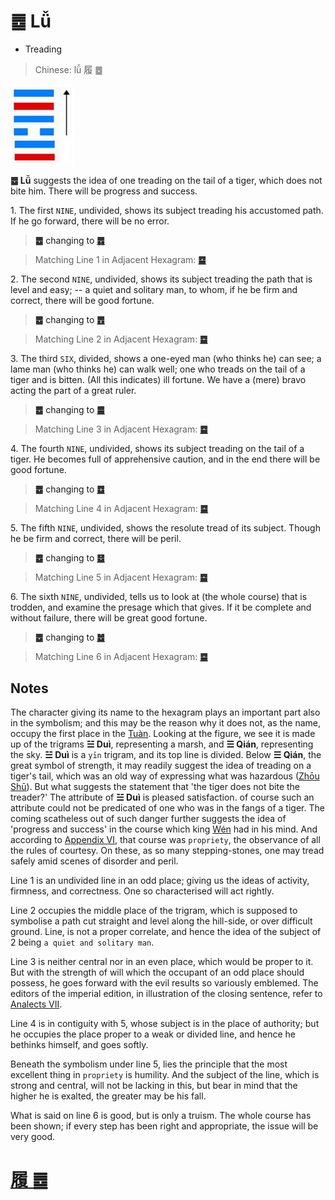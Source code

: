 # ䷉ Lǚ

* Treading

> Chinese: lǚ 履 ䷉

<a id="p-78"/>

<img src="shapes/10.10.png" width="101" alt="履">

**䷉ Lǚ** suggests the idea of one treading on the tail of a tiger, which does not bite him. There will be progress and success.

<a id="p-79"/>

1.<a id="10.1"/> The first `NINE`, undivided, shows its subject treading his accustomed path. If he go forward, there will be no error.

> **䷉** changing to [**䷅**](e8aebcsong.md)

> Matching Line 1 in Adjacent Hexagram: [**䷈**](e5b08fe7959cxiaoxu.md#9.1)

2.<a id="10.2"/> The second `NINE`, undivided, shows its subject treading the path that is level and easy; -- a quiet and solitary man, to whom, if he be firm and correct, there will be good fortune.

> **䷉** changing to [**䷘**](e697a0e5a684wuwang.md)

> Matching Line 2 in Adjacent Hexagram: [**䷈**](e5b08fe7959cxiaoxu.md#9.2)

3.<a id="10.3"/> The third `SIX`, divided, shows a one-eyed man (who thinks he) can see; a lame man (who thinks he) can walk well; one who treads on the tail of a tiger and is bitten. (All this indicates) ill fortune. We have a (mere) bravo acting the part of a great ruler.

> **䷉** changing to [**䷀**](e4b9beqian.md)

> Matching Line 3 in Adjacent Hexagram: [**䷈**](e5b08fe7959cxiaoxu.md#9.3)

4.<a id="10.4"/> The fourth `NINE`, undivided, shows its subject treading on the tail of a tiger. He becomes full of apprehensive caution, and in the end there will be good fortune.

> **䷉** changing to [**䷼**](e4b8ade5ad9azhongfu.md)

> Matching Line 4 in Adjacent Hexagram: [**䷈**](e5b08fe7959cxiaoxu.md#9.4)

5.<a id="10.5"/> The fifth `NINE`, undivided, shows the resolute tread of its subject. Though he be firm and correct, there will be peril.

> **䷉** changing to [**䷥**](e79dbdkui.md)

> Matching Line 5 in Adjacent Hexagram: [**䷈**](e5b08fe7959cxiaoxu.md#9.5)

6.<a id="10.6"/> The sixth `NINE`, undivided, tells us to look at (the whole course) that is trodden, and examine the presage which that gives. If it be complete and without failure, there will be great good fortune.

<a id="p-80"/>

> **䷉** changing to [**䷹**](e58591dui.md)

> Matching Line 6 in Adjacent Hexagram: [**䷈**](e5b08fe7959cxiaoxu.md#9.6)

## Notes

The character giving its name to the hexagram plays an important part also in the symbolism; and this may be the reason why it does not, as the name, occupy the first place in the [Tuàn](https://ctext.org/book-of-changes/tuan-zhuan). Looking at the figure, we see it is made up of the trigrams **☱ Duì**, representing a marsh, and **☰ Qián**, representing the sky. **☱ Duì** is a `yīn` trigram, and its top line is divided. Below **☰ Qián**, the great symbol of strength, it may readily suggest the idea of treading on a tiger's tail, which was an old way of expressing what was hazardous ([Zhōu Shū](https://ctext.org/dictionary.pl?if=en&id=21476&remap=gb)). But what suggests the statement that 'the tiger does not bite the treader?' The attribute of **☱ Duì** is pleased satisfaction. of course such an attribute could not be predicated of one who was in the fangs of a tiger. The coming scatheless out of such danger further suggests the idea of 'progress and success' in the course which king [Wén](https://en.wikipedia.org/wiki/King_Wen_of_Zhou) had in his mind. And according to [Appendix VI](appendix06s1.md), that course was `propriety`, the observance of all the rules of courtesy. On these, as so many stepping-stones, one may tread safely amid scenes of disorder and peril.

Line 1 is an undivided line in an odd place; giving us the ideas of activity, firmness, and correctness. One so characterised will act rightly.

Line 2 occupies the middle place of the trigram, which is supposed to symbolise a path cut straight and level along the hill-side, or over difficult ground. Line, is not a proper correlate, and hence the idea of the subject of 2 being `a quiet and solitary man`.

Line 3 is neither central nor in an even place, which would be proper to it. But with the strength of will which the occupant of an odd place should possess, he goes forward with the evil results so variously emblemed. The editors of the imperial edition, in illustration of the closing sentence, refer to [Analects VII](https://ctext.org/dictionary.pl?if=en&id=1261&remap=gb).

Line 4 is in contiguity with 5, whose subject is in the place of authority; but he occupies the place proper to a weak or divided line, and hence he bethinks himself, and goes softly.

Beneath the symbolism under line 5, lies the principle that the most excellent thing in `propriety` is humility. And the subject of the line, which is strong and central, will not be lacking in this, but bear in mind that the higher he is exalted, the greater may be his fall.

What is said on line 6 is good, but is only a truism. The whole course has been shown; if every step has been right and appropriate, the issue will be very good.

# [履 ䷉](e5b1a5lv_cn.md)
